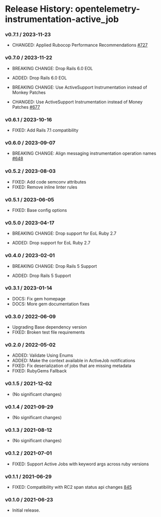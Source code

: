 # Release History: opentelemetry-instrumentation-active_job

### v0.7.1 / 2023-11-23

* CHANGED: Applied Rubocop Performance Recommendations [#727](https://github.com/open-telemetry/opentelemetry-ruby-contrib/pull/727)

### v0.7.0 / 2023-11-22

* BREAKING CHANGE: Drop Rails 6.0 EOL

* ADDED: Drop Rails 6.0 EOL

* BREAKING CHANGE: Use ActiveSupport Instrumentation instead of Monkey Patches

* CHANGED: Use ActiveSupport Instrumentation instead of Money Patches [#677](https://github.com/open-telemetry/opentelemetry-ruby-contrib/pull/677)

### v0.6.1 / 2023-10-16

* FIXED: Add Rails 7.1 compatibility

### v0.6.0 / 2023-09-07

* BREAKING CHANGE: Align messaging instrumentation operation names [#648](https://github.com/open-telemetry/opentelemetry-ruby-contrib/pull/648)

### v0.5.2 / 2023-08-03

* FIXED: Add code semconv attributes
* FIXED: Remove inline linter rules

### v0.5.1 / 2023-06-05

* FIXED: Base config options

### v0.5.0 / 2023-04-17

* BREAKING CHANGE: Drop support for EoL Ruby 2.7 

* ADDED: Drop support for EoL Ruby 2.7 

### v0.4.0 / 2023-02-01

* BREAKING CHANGE: Drop Rails 5 Support 

* ADDED: Drop Rails 5 Support 

### v0.3.1 / 2023-01-14

* DOCS: Fix gem homepage 
* DOCS: More gem documentation fixes 

### v0.3.0 / 2022-06-09

* Upgrading Base dependency version
* FIXED: Broken test file requirements 

### v0.2.0 / 2022-05-02

* ADDED: Validate Using Enums 
* ADDED: Make the context available in ActiveJob notifications 
* FIXED: Fix deserialization of jobs that are missing metadata 
* FIXED: RubyGems Fallback 

### v0.1.5 / 2021-12-02

* (No significant changes)

### v0.1.4 / 2021-09-29

* (No significant changes)

### v0.1.3 / 2021-08-12

* (No significant changes)

### v0.1.2 / 2021-07-01

* FIXED: Support Active Jobs with keyword args across ruby versions  

### v0.1.1 / 2021-06-29

* FIXED: Compatibility with RC2 span status api changes [845](https://github.com/open-telemetry/opentelemetry-ruby/pull/845)

### v0.1.0 / 2021-06-23

* Initial release.
